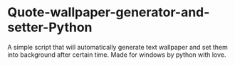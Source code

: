 # Quote-wallpaper-generator-and-setter-Python
A simple script that will automatically generate text wallpaper and set them into background after certain time. Made for windows by python with love.
